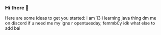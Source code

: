 ### Hi there 👋
Here are some ideas to get you started:
i am 13
i learning java thing
dm me on discord if u need me
my igns r opentuesday, femmb0y 
idk what else to add bai

